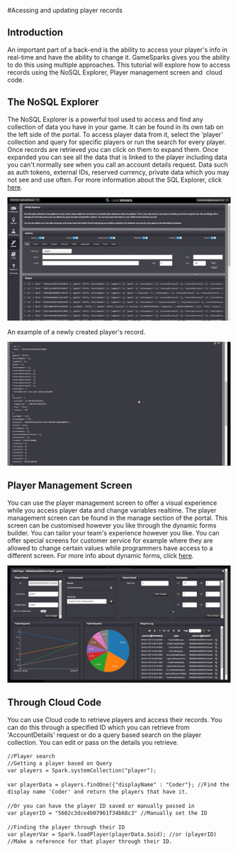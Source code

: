 #Acessing and updating player records

## Introduction

An important part of a back-end is the ability to access your player's info in real-time and have the ability to change it. GameSparks gives you the ability to do this using multiple approaches. This tutorial will explore how to access records using the NoSQL Explorer, Player management screen and  cloud code.  

## The NoSQL Explorer

The NoSQL Explorer is a powerful tool used to access and find any collection of data you have in your game. It can be found in its own tab on the left side of the portal. To access player data from it, select the 'player' collection and query for specific players or run the search for every player. Once records are retrieved you can click on them to expand them. Once expanded you can see all the data that is linked to the player including data you can't normally see when you call an account details request. Data such as auth tokens, external IDs, reserved currency, private data which you may not see and use often. For more information about the SQL Explorer, click [here](https://docs.gamesparks.net/developer-portal/nosql).

![](img/PlayerRecords/1.jpg)


An example of a newly created player's record.

![](img/PlayerRecords/2.jpg)

## Player Management Screen

You can use the player management screen to offer a visual experience while you access player data and change variables realtime. The player management screen can be found in the manage section of the portal. This screen can be customised however you like through the dynamic forms builder. You can tailor your team's experience however you like. You can offer special screens for customer service for example where they are allowed to change certain values while programmers have access to a different screen. For more info about dynamic forms, click [here](https://docs.gamesparks.net/tutorials/dynamic-forms-tutorial).

![](img/PlayerRecords/3.jpg)

## Through Cloud Code

You can use Cloud code to retrieve players and access their records. You can do this through a specified ID which you can retrieve from 'AccountDetails' request or do a query based search on the player collection. You can edit or pass on the details you retrieve.

```
//Player search
//Getting a player based on Query
var players = Spark.systemCollection("player");

var playerData = players.findOne({"displayName" : "Coder"}; //Find the display name 'Coder' and return the players that have it.

//Or you can have the player ID saved or manually passed in
var playerID = "5602c3dce4b07961f34b68c3" //Manually set the ID

//Finding the player through their ID
var playerVar = Spark.loadPlayer(playerData.$oid); //or (playerID) //Make a reference for that player through their ID.
```
